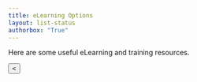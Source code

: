 ```yaml
---
title: eLearning Options
layout: list-status
authorbox: "True"
---
```

<link rel="stylesheet" href="/mbaggett/css/portals.css">
<body>

<p>Here are some useful eLearning and training resources.</p>

  <div class="body-container">
    <div class="pagination" id="pagination">
      <button id="prevPage">&lt;</button>
    </div>
    <div id="gallery"></div>
  </div>
<script src="/mbaggett/js/portals_v02-notblank.js"></script>
</body>
